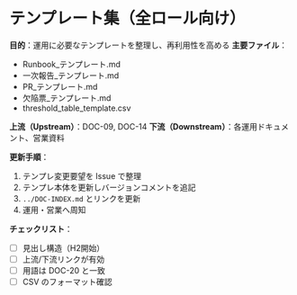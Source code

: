 # テンプレート集（全ロール向け）

**目的**：運用に必要なテンプレートを整理し、再利用性を高める
**主要ファイル**：  
- Runbook_テンプレート.md  
- 一次報告_テンプレート.md  
- PR_テンプレート.md  
- 欠陥票_テンプレート.md  
- threshold_table_template.csv

**上流（Upstream）**：DOC-09, DOC-14
**下流（Downstream）**：各運用ドキュメント、営業資料

**更新手順**：
1. テンプレ変更要望を Issue で整理
2. テンプレ本体を更新しバージョンコメントを追記
3. `../DOC-INDEX.md` とリンクを更新
4. 運用・営業へ周知

**チェックリスト**：
- [ ] 見出し構造（H2開始）  
- [ ] 上流/下流リンクが有効  
- [ ] 用語は DOC-20 と一致  
- [ ] CSV のフォーマット確認
